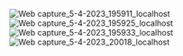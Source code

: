 ![Web capture_5-4-2023_195911_localhost](https://user-images.githubusercontent.com/114738289/230116806-f2e4f413-bdfe-453a-96aa-d850715fe198.jpeg)
![Web capture_5-4-2023_195925_localhost](https://user-images.githubusercontent.com/114738289/230116825-6fc64eef-8032-44f4-bb69-1001d93908f7.jpeg)
![Web capture_5-4-2023_195933_localhost](https://user-images.githubusercontent.com/114738289/230116846-8fd6bea0-8fb2-40be-af5b-448e964d433e.jpeg)
![Web capture_5-4-2023_20018_localhost](https://user-images.githubusercontent.com/114738289/230116876-033c3118-69f8-4f53-a95b-52daf4145ed2.jpeg)
